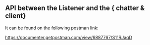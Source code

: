 ## API between the Listener and the { chatter & client}

It can be found on the following postman link:

https://documenter.getpostman.com/view/6887767/S11RJaqD
